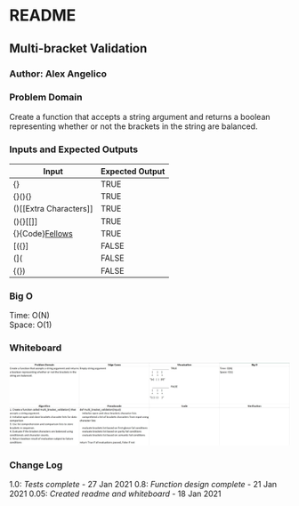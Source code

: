 # README

## Multi-bracket Validation

### Author: Alex Angelico

### Problem Domain

Create a function that accepts a string argument and returns a boolean representing whether or not the brackets in the string are balanced.

### Inputs and Expected Outputs

Input | Expected Output
----- | ---------------
{} | TRUE
{}(){} | TRUE
()[[Extra Characters]] | TRUE
(){}[[]] | TRUE
{}{Code}[Fellows](()) | TRUE
[({}] | FALSE
(]( | FALSE
{(}) | FALSE

### Big O

Time: O(N)  
Space: O(1)

### Whiteboard

![Challenge 13 Whiteboard](../../assets/multi-bracket-validation.jpg)

### Change Log

1.0: *Tests complete* - 27 Jan 2021
0.8: *Function design complete* - 21 Jan 2021
0.05: *Created readme and whiteboard* - 18 Jan 2021
